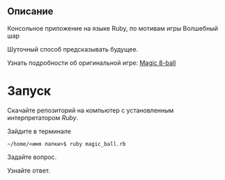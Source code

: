<h2 aling="center">Описание</h2>

Консольное приложение на языке Ruby, по мотивам игры Волшебный шар

Шуточный способ предсказывать будущее.

Узнать подробности об оригинальной игре:  [Magic 8-ball](https://ru.wikipedia.org/wiki/Magic_8_ball)

# Запуск

Скачайте репозиторий на компьютер с установленным интерпретатором _Ruby_.

Зайдите в терминале 
```
~/home/<имя папки>$ ruby magic_ball.rb
```

Задайте вопрос.

Узнайте ответ.
